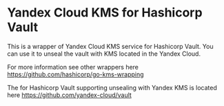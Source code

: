 # Yandex Cloud KMS for Hashicorp Vault
This is a wrapper of Yandex Cloud KMS service for Hashicorp Vault.
You can use it to unseal the vault with KMS located in the Yandex Cloud. 

For more information see other wrappers here https://github.com/hashicorp/go-kms-wrapping

The for Hashicorp Vault supporting unsealing with Yandex KMS is located here https://github.com/yandex-cloud/vault
